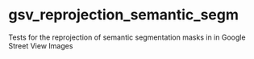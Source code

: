 # gsv_reprojection_semantic_segm
Tests for the reprojection of semantic segmentation masks in in Google Street View Images 
